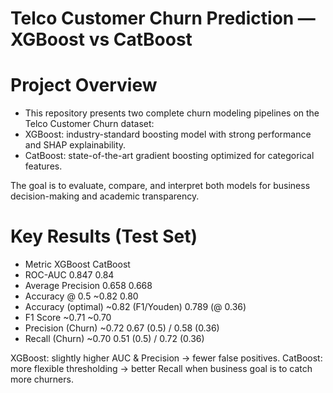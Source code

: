 # Telco Customer Churn Prediction — XGBoost vs CatBoost
#  Project Overview
   - This repository presents two complete churn modeling pipelines on the Telco Customer Churn dataset:
   - XGBoost: industry-standard boosting model with strong performance and SHAP explainability.
   - CatBoost: state-of-the-art gradient boosting optimized for categorical features.
     
The goal is to evaluate, compare, and interpret both models for business decision-making and academic transparency.
# Key Results (Test Set)
- Metric	XGBoost	CatBoost
- ROC-AUC	0.847	0.84
- Average Precision	0.658	0.668
- Accuracy @ 0.5	~0.82	0.80
- Accuracy (optimal)	~0.82 (F1/Youden)	0.789 (@ 0.36)
- F1 Score	~0.71	~0.70
- Precision (Churn)	~0.72	0.67 (0.5) / 0.58 (0.36)
- Recall (Churn)	~0.70	0.51 (0.5) / 0.72 (0.36)

 XGBoost: slightly higher AUC & Precision → fewer false positives.
 CatBoost: more flexible thresholding → better Recall when business goal is to catch more churners.
